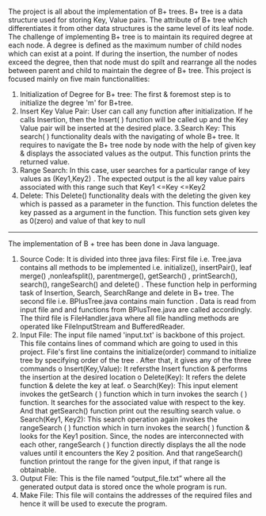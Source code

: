 The project is all about the implementation of B+ trees. B+ tree is a data structure used for storing Key, 
Value pairs. The attribute of B+ tree which differentiates it from other data structures is the same level 
of its leaf node. The challenge of implementing B+ tree is to maintain its required degree at each node. 
A degree is defined as the maximum number of child nodes which can exist at a point. If during the 
insertion, the number of nodes exceed the degree, then that node must do spilt and rearrange all the 
nodes between parent and child to maintain the degree of B+ tree.
This project is focused mainly on five main functionalities:
1. Initialization of Degree for B+ tree: The first & foremost step is to initialize the degree 'm' for B+tree.
2. Insert Key Value Pair: User can call any function after initialization. If he calls Insertion, then the 
Insert( ) function will be called up and the Key Value pair will be inserted at the desired place.
3.Search Key: This search( ) functionality deals with the navigating of whole B+ tree. It requires to 
navigate the B+ tree node by node with the help of given key & displays the associated values as the
output. This function prints the returned value.
4. Range Search: In this case, user searches for a particular range of key values as (Key1,Key2)
. The expected output is the all key value pairs associated with this range such that Key1 <=Key
<=Key2
5. Delete: This Delete() functionality deals with the deleting the given key which is passed as a parameter
in the function. This function deletes the key passed as a argument in the function. This function sets 
given key as 0(zero) and value of that key to null
*******************************************************************************
The implementation of B + tree has been done in Java language.
1. Source Code: It is divided into three java files: First file i.e. Tree.java contains all methods to 
be implemented i.e. initialize(), insertPair(), leaf merge()
,nonleafsplit(), parentmerge(), getSearch() , printSearch(), search(), rangeSearch() and delete() . 
These function help in performing task of Insertion, Search, SearchRange and delete in B+ tree. 
The second file i.e. BPlusTree.java contains main function . Data is read from input file and and 
functions from BPlusTree.java are called accordingly. The third file is FileHandler.java where all 
file handling methods are operated like FileInputStream and BufferedReader.
2. Input File: The input file named 'input.txt' is backbone of this project. This file contains lines of 
command which are going to used in this project. File's first line contains the initialize(order) 
command to initialize tree by specifying order of the tree . After that, it gives any of the three
commands
o Insert(Key,Value): It refersthe Insert function & performs the insertion at the desired
location
o Delete(Key): It refers the delete function & delete the key at leaf.
o Search(Key): This input element invokes the getSearch ( ) function which in turn invokes the 
search ( ) function. It searches for the associated value with respect to the key. And that 
getSearch() function print out the resulting search value.
o Search(Key1, Key2): This search operation again invokes the rangeSearch ( ) function which 
in turn invokes the search( ) function & looks for the Key1 position. Since, the nodes are 
interconnected with each other, rangeSearch ( ) function directly displays the all the node 
values until it encounters the Key 2 position. And that rangeSearch() function printout the 
range for the given input, if that range is obtainable.
3. Output File: This is the file named “output_file.txt” where all the generated output data is stored
once the whole program is run.
4. Make File: This file will contains the addresses of the required files and hence it will be used to 
execute the program.

